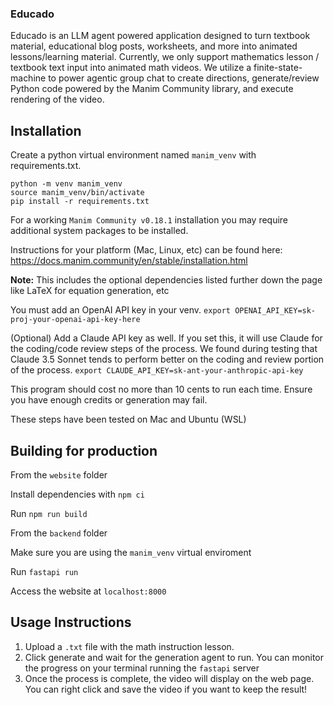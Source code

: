 ### Educado

Educado is an LLM agent powered application designed to turn textbook material, educational blog posts, worksheets, and more into animated lessons/learning material. Currently, we only support mathematics lesson / textbook text input into animated math videos. We utilize a finite-state-machine to power agentic group chat to create directions, generate/review Python code powered by the Manim Community library, and execute rendering of the video.

## Installation
Create a python virtual environment named `manim_venv` with requirements.txt.
```
python -m venv manim_venv
source manim_venv/bin/activate
pip install -r requirements.txt
```

For a working `Manim Community v0.18.1` installation you may require additional system packages to be installed.

Instructions for your platform (Mac, Linux, etc) can be found here: https://docs.manim.community/en/stable/installation.html

**Note:** This includes the optional dependencies listed further down the page like LaTeX for equation generation, etc


You must add an OpenAI API key in your venv.
`export OPENAI_API_KEY=sk-proj-your-openai-api-key-here`

(Optional) Add a Claude API key as well. If you set this, it will use Claude for the coding/code review steps of the process. We found during testing that Claude 3.5 Sonnet tends to perform better on the coding and review portion of the process.
`export CLAUDE_API_KEY=sk-ant-your-anthropic-api-key`

This program should cost no more than 10 cents to run each time. Ensure you have enough credits or generation may fail.

These steps have been tested on Mac and Ubuntu (WSL)

## Building for production

From the `website` folder

Install dependencies with `npm ci`

Run `npm run build`

From the `backend` folder

Make sure you are using the `manim_venv` virtual enviroment

Run `fastapi run`

Access the website at `localhost:8000`

## Usage Instructions

1. Upload a `.txt` file with the math instruction lesson.
2. Click generate and wait for the generation agent to run. You can monitor the progress on your terminal running the `fastapi` server
3. Once the process is complete, the video will display on the web page. You can right click and save the video if you want to keep the result!